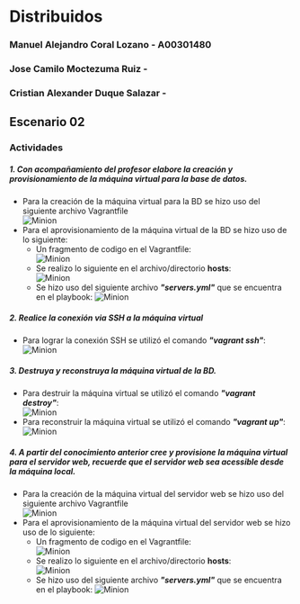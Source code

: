 # Distribuidos

### Manuel Alejandro Coral Lozano - A00301480
### Jose Camilo Moctezuma Ruiz - 
### Cristian Alexander Duque Salazar - 

## Escenario 02  

### Actividades

##### 1. Con acompañamiento del profesor elabore la creación y provisionamiento de la máquina virtual para la base de datos.  

+ Para la creación de la máquina virtual para la BD se hizo uso del siguiente archivo Vagrantfile  
![Minion]()
+ Para el aprovisionamiento de la máquina virtual de la BD se hizo uso de lo siguiente: 
  * Un fragmento de codigo en el Vagrantfile:  
  ![Minion]()
  * Se realizo lo siguiente en el archivo/directorio **hosts**:  
  ![Minion]()
  * Se hizo uso del siguiente archivo ***"servers.yml"*** que se encuentra en el playbook:
  ![Minion]()

##### 2. Realice la conexión via SSH a la máquina virtual
 
+ Para lograr la conexión SSH se utilizó el comando ***"vagrant ssh"***:  
![Minion]()

##### 3. Destruya y reconstruya la máquina virtual de la BD.

+ Para destruir la máquina virtual se utilizó el comando ***"vagrant destroy"***:  
![Minion]()
+ Para reconstruir la máquina virtual se utilizó el comando ***"vagrant up"***:
![Minion]()

##### 4. A partir del conocimiento anterior cree y provisione la máquina virtual para el servidor web, recuerde que el servidor web sea acessible desde la máquina local.

+ Para la creación de la máquina virtual del servidor web se hizo uso del siguiente archivo Vagrantfile  
![Minion]()
+ Para el aprovisionamiento de la máquina virtual del servidor web se hizo uso de lo siguiente: 
  * Un fragmento de codigo en el Vagrantfile:  
  ![Minion]()
  * Se realizo lo siguiente en el archivo/directorio **hosts**:  
  ![Minion]()
  * Se hizo uso del siguiente archivo ***"servers.yml"*** que se encuentra en el playbook:
  ![Minion]()

